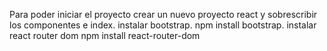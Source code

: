 Para poder iniciar el proyecto crear un nuevo proyecto react y sobrescribir los componentes e index.
instalar bootstrap.
npm install bootstrap.
instalar react router dom
npm install react-router-dom
